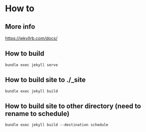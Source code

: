 # How to
                            
## More info
https://jekyllrb.com/docs/

## How to build
```
bundle exec jekyll serve
```

## How to build site to ./_site

```
bundle exec jekyll build
```


## How to build site to other directory (need to rename to schedule)

```
bundle exec jekyll build --destination schedule
```